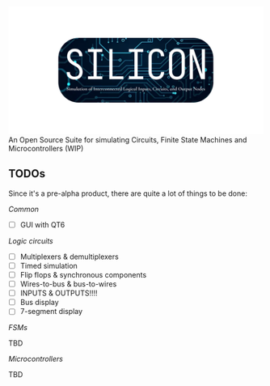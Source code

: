 ![Silicon](./resources/banner.png)
An Open Source Suite for simulating Circuits, Finite State Machines and Microcontrollers (WIP)

## TODOs
Since it's a pre-alpha product, there are quite a lot of things to be done:

_Common_

- [ ] GUI with QT6

_Logic circuits_

- [ ] Multiplexers & demultiplexers
- [ ] Timed simulation
- [ ] Flip flops & synchronous components
- [ ] Wires-to-bus & bus-to-wires
- [ ] INPUTS & OUTPUTS!!!!
- [ ] Bus display
- [ ] 7-segment display

_FSMs_

TBD

_Microcontrollers_

TBD
